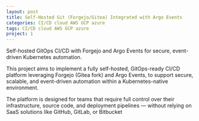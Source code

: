 ```yaml
---
layout: post
title: Self-Hosted Git (Forgejo/Gitea) Integrated with Argo Events
categories: CI/CD cloud AWS GCP azure
tags: CI/CD cloud AWS GCP azure
project: 1
---
```


Self-hosted GitOps CI/CD with Forgejo and Argo Events for secure, event-driven Kubernetes automation.

<!--more-->

This project aims to implement a fully self-hosted, GitOps-ready CI/CD platform leveraging Forgejo (Gitea fork) and Argo Events, to support secure, scalable, and event-driven automation within a Kubernetes-native environment.

The platform is designed for teams that require full control over their infrastructure, source code, and deployment pipelines — without relying on SaaS solutions like GitHub, GitLab, or Bitbucket